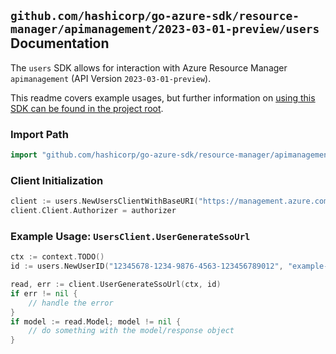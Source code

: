 
## `github.com/hashicorp/go-azure-sdk/resource-manager/apimanagement/2023-03-01-preview/users` Documentation

The `users` SDK allows for interaction with Azure Resource Manager `apimanagement` (API Version `2023-03-01-preview`).

This readme covers example usages, but further information on [using this SDK can be found in the project root](https://github.com/hashicorp/go-azure-sdk/tree/main/docs).

### Import Path

```go
import "github.com/hashicorp/go-azure-sdk/resource-manager/apimanagement/2023-03-01-preview/users"
```


### Client Initialization

```go
client := users.NewUsersClientWithBaseURI("https://management.azure.com")
client.Client.Authorizer = authorizer
```


### Example Usage: `UsersClient.UserGenerateSsoUrl`

```go
ctx := context.TODO()
id := users.NewUserID("12345678-1234-9876-4563-123456789012", "example-resource-group", "serviceName", "userId")

read, err := client.UserGenerateSsoUrl(ctx, id)
if err != nil {
	// handle the error
}
if model := read.Model; model != nil {
	// do something with the model/response object
}
```
